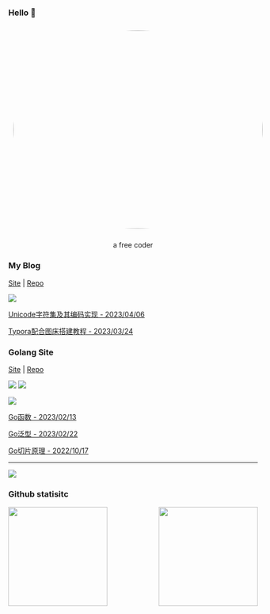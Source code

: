### Hello 👋


<div align="center">
  <img src="https://media1.giphy.com/media/2zeji2UedvZzvIZ45N/giphy.gif?cid=ecf05e47y4f1evwyc6npynv29sp6c5rz5s1tycchkbzw8vih&ep=v1_stickers_search&rid=giphy.gif&ct=s" style="width:100%;height:400px;border-radius:50%;margin:10px"/>
  
  
  a free coder
</div>

### My Blog

[Site](https://246859.github.io/) | [Repo](https://github.com/246859/246859.github.io)

![](https://public-1308755698.cos.ap-chongqing.myqcloud.com//img/202305041145685.png)

[Unicode字符集及其编码实现 - 2023/04/06](https://246859.github.io/posts/code/unicode.html)

[Typora配合图床搭建教程 - 2023/03/24](https://246859.github.io/posts/code/pic.html)

### Golang Site
[Site](https://golang.halfiisland.com/) | [Repo](https://github.com/CQUT-Programmer/Golang-Doc)

![](https://img.shields.io/static/v1?label=view&message=3k%2B/months&color=blue)
![](https://img.shields.io/badge/article-30%2B-green)

![](https://public-1308755698.cos.ap-chongqing.myqcloud.com//img/202305041153605.png)

[Go函数 - 2023/02/13](https://golang.halfiisland.com/%E8%AF%AD%E8%A8%80%E5%85%A5%E9%97%A8/%E8%AF%AD%E6%B3%95%E8%BF%9B%E9%98%B6/75.func.html)

[Go泛型 - 2023/02/22](https://golang.halfiisland.com/%E8%AF%AD%E8%A8%80%E5%85%A5%E9%97%A8/%E8%AF%AD%E6%B3%95%E8%BF%9B%E9%98%B6/90.generic.html)

[Go切片原理 - 2022/10/17](https://golang.halfiisland.com/%E8%AF%AD%E8%A8%80%E8%BF%9B%E9%98%B6/%E5%8E%9F%E7%90%86%E8%A7%A3%E6%9E%90/slice.html)

---

![](https://camo.githubusercontent.com/e2fed45eeddf5c4e8af379d928f6c2da3617a343291af1763c6af7bab347e431/68747470733a2f2f63646e2e6a7364656c6976722e6e65742f67682f73756e3032323553554e2f73756e3032323553554e2f6173736574732f696d616765732f69636f6e2e706e67)

### Github statisitc

<div style="display:flex;justify-content: space-between;">
  <img src="https://github-readme-stats.vercel.app/api?username=246859&show_icons=true&theme=onedark" style="height:200px"/>
  <img src="https://github-readme-stats.vercel.app/api/top-langs/?username=246859&layout=compact" style="height:200px"/>
</div>


